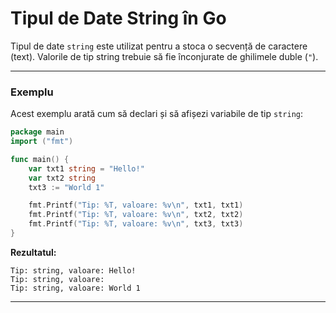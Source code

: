 # Tipul de Date String în Go

Tipul de date `string` este utilizat pentru a stoca o secvență de caractere (text). Valorile de tip string trebuie să fie înconjurate de ghilimele duble (`"`).

---

### Exemplu

Acest exemplu arată cum să declari și să afișezi variabile de tip `string`:

```go
package main
import ("fmt")

func main() {
    var txt1 string = "Hello!"
    var txt2 string
    txt3 := "World 1"

    fmt.Printf("Tip: %T, valoare: %v\n", txt1, txt1)
    fmt.Printf("Tip: %T, valoare: %v\n", txt2, txt2)
    fmt.Printf("Tip: %T, valoare: %v\n", txt3, txt3)
}
```

**Rezultatul:**
```
Tip: string, valoare: Hello!
Tip: string, valoare:
Tip: string, valoare: World 1
```

---